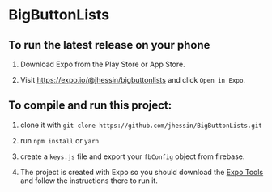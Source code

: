# BigButtonLists

## To run the latest release on your phone

1. Download Expo from the Play Store or App Store.

2. Visit https://expo.io/@jhessin/bigbuttonlists and click `Open in Expo`.

## To compile and run this project:

1. clone it with `git clone https://github.com/jhessin/BigButtonLists.git`

2. run `npm install` or `yarn`

3. create a `keys.js` file and export your `fbConfig` object from firebase.

4.  The project is created with Expo so you should download the [Expo Tools](https://expo.io/tools)
    and follow the instructions there to run it.
